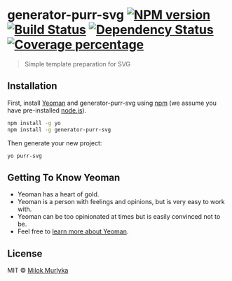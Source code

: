 # generator-purr-svg [![NPM version][npm-image]][npm-url] [![Build Status][travis-image]][travis-url] [![Dependency Status][daviddm-image]][daviddm-url] [![Coverage percentage][coveralls-image]][coveralls-url]
> Simple template preparation for SVG

## Installation

First, install [Yeoman](http://yeoman.io) and generator-purr-svg using [npm](https://www.npmjs.com/) (we assume you have pre-installed [node.js](https://nodejs.org/)).

```bash
npm install -g yo
npm install -g generator-purr-svg
```

Then generate your new project:

```bash
yo purr-svg
```

## Getting To Know Yeoman

 * Yeoman has a heart of gold.
 * Yeoman is a person with feelings and opinions, but is very easy to work with.
 * Yeoman can be too opinionated at times but is easily convinced not to be.
 * Feel free to [learn more about Yeoman](http://yeoman.io/).

## License

MIT © [Milok Murlyka](https://vk.com/milokmurlika)


[npm-image]: https://badge.fury.io/js/generator-purr-svg.svg
[npm-url]: https://npmjs.org/package/generator-purr-svg
[travis-image]: https://travis-ci.org/MMurlyka/generator-purr-svg.svg?branch=master
[travis-url]: https://travis-ci.org/MMurlyka/generator-purr-svg
[daviddm-image]: https://david-dm.org/MMurlyka/generator-purr-svg.svg?theme=shields.io
[daviddm-url]: https://david-dm.org/MMurlyka/generator-purr-svg
[coveralls-image]: https://coveralls.io/repos/MMurlyka/generator-purr-svg/badge.svg
[coveralls-url]: https://coveralls.io/r/MMurlyka/generator-purr-svg
